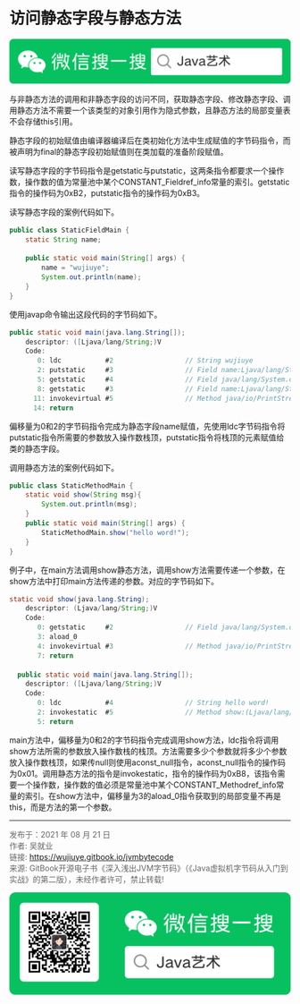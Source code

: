 # 访问静态字段与静态方法

![Java艺术](../qrcode/javaskill_qrcode_01.png)

与非静态方法的调用和非静态字段的访问不同，获取静态字段、修改静态字段、调用静态方法不需要一个该类型的对象引用作为隐式参数，且静态方法的局部变量表不会存储this引用。

静态字段的初始赋值由编译器编译后在类初始化方法<clinit>中生成赋值的字节码指令，而被声明为final的静态字段初始赋值则在类加载的准备阶段赋值。

读写静态字段的字节码指令是getstatic与putstatic，这两条指令都要求一个操作数，操作数的值为常量池中某个CONSTANT_Fieldref_info常量的索引。getstatic指令的操作码为0xB2，putstatic指令的操作码为0xB3。

读写静态字段的案例代码如下。

```java
public class StaticFieldMain {
    static String name;

    public static void main(String[] args) {
        name = "wujiuye";
        System.out.println(name);
    }
}
```

使用javap命令输出这段代码的字节码如下。

```java
public static void main(java.lang.String[]);
    descriptor: ([Ljava/lang/String;)V
    Code:
       0: ldc           #2                  // String wujiuye
       2: putstatic     #3                  // Field name:Ljava/lang/String;
       5: getstatic     #4                  // Field java/lang/System.out:Ljava/io/PrintStream;
       8: getstatic     #3                  // Field name:Ljava/lang/String;
      11: invokevirtual #5                  // Method java/io/PrintStream.println:(Ljava/lang/String;)V
      14: return
```

偏移量为0和2的字节码指令完成为静态字段name赋值，先使用ldc字节码指令将putstatic指令所需要的参数放入操作数栈顶，putstatic指令将栈顶的元素赋值给类的静态字段。

调用静态方法的案例代码如下。

```java
public class StaticMethodMain {
    static void show(String msg){
        System.out.println(msg);
    }
    public static void main(String[] args) {
        StaticMethodMain.show("hello word!");
    }
}
```

例子中，在main方法调用show静态方法，调用show方法需要传递一个参数，在show方法中打印main方法传递的参数。对应的字节码如下。

```java
static void show(java.lang.String);
    descriptor: (Ljava/lang/String;)V
    Code:
       0: getstatic     #2                  // Field java/lang/System.out:Ljava/io/PrintStream;
       3: aload_0
       4: invokevirtual #3                  // Method java/io/PrintStream.println:(Ljava/lang/String;)V
       7: return

  public static void main(java.lang.String[]);
    descriptor: ([Ljava/lang/String;)V
    Code:
       0: ldc           #4                  // String hello word!
       2: invokestatic  #5                  // Method show:(Ljava/lang/String;)V
       5: return
```

main方法中，偏移量为0和2的字节码指令完成调用show方法，ldc指令将调用show方法所需的参数放入操作数栈的栈顶。方法需要多少个参数就将多少个参数放入操作数栈顶，如果传null则使用aconst_null指令，aconst_null指令的操作码为0x01。调用静态方法的指令是invokestatic，指令的操作码为0xB8，该指令需要一个操作数，操作数的值必须是常量池中某个CONSTANT_Methodref_info常量的索引。在show方法中，偏移量为3的aload_0指令获取到的局部变量不再是this，而是方法的第一个参数。

---

<font color= #666666>发布于：2021 年 08 月 21 日</font><br><font color= #666666>作者: 吴就业</font><br><font color= #666666>链接: https://wujiuye.gitbook.io/jvmbytecode</font><br><font color= #666666>来源: GitBook开源电子书《深入浅出JVM字节码》（《Java虚拟机字节码从入门到实战》的第二版），未经作者许可，禁止转载!</font><br>

![Java艺术](../qrcode/javaskill_qrcode_02.png)

